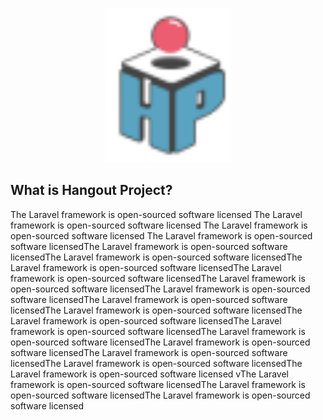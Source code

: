 <p align="center"><a href="https://laravel.com" target="_blank"><img src="https://github.com/2366bba/hop/blob/main/public/depan/img/Logo.png" width="200" alt="Laravel Logo"></a></p>

## What is Hangout Project?

The Laravel framework is open-sourced software licensed The Laravel framework is open-sourced software licensed The Laravel framework is open-sourced software licensed The Laravel framework is open-sourced software licensedThe Laravel framework is open-sourced software licensedThe Laravel framework is open-sourced software licensedThe Laravel framework is open-sourced software licensedThe Laravel framework is open-sourced software licensedThe Laravel framework is open-sourced software licensedThe Laravel framework is open-sourced software licensedThe Laravel framework is open-sourced software licensedThe Laravel framework is open-sourced software licensedThe Laravel framework is open-sourced software licensedThe Laravel framework is open-sourced software licensedThe Laravel framework is open-sourced software licensedThe Laravel framework is open-sourced software licensedThe Laravel framework is open-sourced software licensedThe Laravel framework is open-sourced software licensedThe Laravel framework is open-sourced software licensed vThe Laravel framework is open-sourced software licensedThe Laravel framework is open-sourced software licensedThe Laravel framework is open-sourced software licensed
